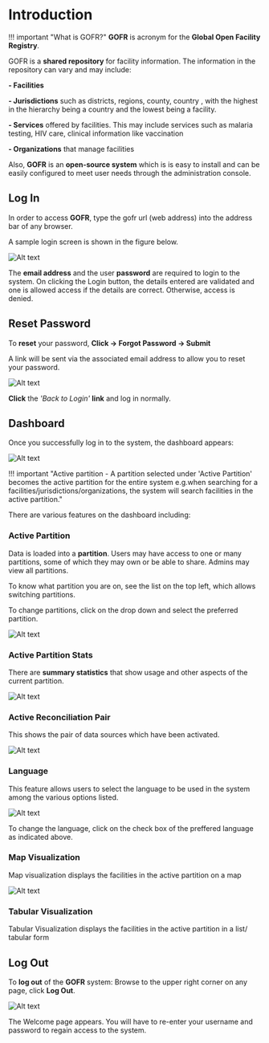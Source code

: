 # Introduction

!!! important "What is GOFR?"
**GOFR** is acronym for the **Global Open Facility Registry**.

GOFR is a **shared repository** for facility information. The information in the repository can vary and may include:

**- Facilities**

**- Jurisdictions** such as districts, regions, county, country , with the highest in the hierarchy being a country and the lowest being a facility.

**- Services** offered by facilities. This may include services such as malaria testing, HIV care, clinical information like vaccination

**- Organizations** that manage facilities

Also, **GOFR** is an **open-source system** which is is easy to install and can be easily configured to meet user needs through the administration console.

## Log In

In order to access **GOFR**, type the gofr url (web address) into the address bar of any browser.

A sample login screen is shown in the figure below.

![Alt text](../img/gofrlogin.JPG 'GOFR Login Page')

The **email address** and the user **password** are required to login to the system. On clicking the Login button, the details entered are validated and one is allowed access if the details are correct. Otherwise, access is denied.

## Reset Password

To **reset** your password, **Click -> Forgot Password -> Submit**

A link will be sent via the associated email address to allow you to reset your password.

![Alt text](../img/forgot_password.jpg 'GOFR Forgot Password Page')

**Click** the _'Back to Login'_  **link** and log in normally.

## Dashboard

Once you successfully log in to the system, the dashboard appears:

![Alt text](../img/gofr_dashboard.JPG 'GOFR Dashboard Page')

!!! important "Active partition - A partition selected under 'Active Partition' becomes the active partition for the entire system e.g.when searching for a facilities/jurisdictions/organizations, the system will search facilities in the active partition."

There are various features on the dashboard  including:

### Active Partition

Data is loaded into a **partition**. Users may have access to one or many partitions, some of which they may own or be able to share. Admins may view all partitions.

To know what partition you are on, see the list on the top left, which allows switching partitions.

To change partitions, click on the drop down and select the preferred partition.

![Alt text](../img/active_partition.JPG 'Partitions')

### Active Partition Stats

There are **summary statistics** that show usage and other aspects of the current partition.

![Alt text](../img/active_partition_stats.JPG 'Summary Stats')

### Active Reconciliation Pair

This shows the pair of data sources which have been activated.

![Alt text](../img/summarystats.png 'Summary Stats')

### Language

This feature allows users to select the language to be used in the system among the various options listed.

![Alt text](../img/logout.JPG 'GOFR Log Out Page')

To change the language, click on the check box of the preffered language as indicated above.

### Map Visualization

Map visualization displays the facilities in the active partition on a map

![Alt text](../img/map.JPG 'Map Visualization')

### Tabular Visualization

Tabular Visualization displays the facilities in the active partition in a list/ tabular form

## Log Out

To **log out** of the **GOFR** system:
Browse to the upper right corner on any page, click **Log Out**.

![Alt text](../img/logout.JPG 'GOFR Log Out Page')

The Welcome page appears. You will have to re-enter your username and password to regain access to the system.
